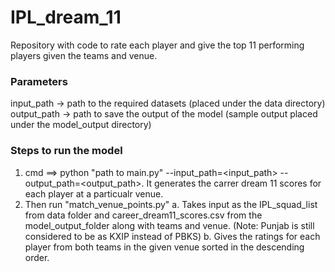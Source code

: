 # IPL_dream_11
Repository with code to rate each player and give the top 11 performing players given the teams and venue.

### Parameters
input_path  -> path to the required datasets (placed under the data directory)
output_path -> path to save the output of the model (sample output placed under the model_output directory)

### Steps to run the model
1. cmd ==> python "path to main.py" --input_path=<input_path> --output_path=<output_path>. It generates the carrer dream 11 scores for each player at a particualr venue.
2. Then run "match_venue_points.py"
    a. Takes input as the IPL_squad_list from data folder and career_dream11_scores.csv from the model_output_folder along with teams and venue. (Note: Punjab is still considered to be as KXIP instead of PBKS)
    b. Gives the ratings for each player from both teams in the given venue sorted in the descending order.

